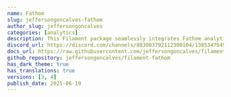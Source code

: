 ```yaml
---
name: Fathom
slug: jeffersongoncalves-fathom
author_slug: jeffersongoncalves
categories: [analytics]
description: This Filament package seamlessly integrates Fathom analytics into your Blade templates. Easily track website visits and user engagement directly within your Laravel application, providing valuable insights into your website's performance. This package simplifies the integration process, saving you time and effort. With minimal configuration, you can leverage Fathom's powerful analytics features to gain a clearer understanding of your audience and website usage.
discord_url: https://discord.com/channels/883083792112300104/1385347549560439007
docs_url: https://raw.githubusercontent.com/jeffersongoncalves/filament-fathom/1.x/README.md
github_repository: jeffersongoncalves/filament-fathom
has_dark_theme: true
has_translations: true
versions: [3, 4]
publish_date: 2025-06-19
---
```

